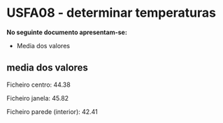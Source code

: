 # USFA08 - determinar temperaturas

**No seguinte documento apresentam-se:**
* Media dos valores

## media dos valores

Ficheiro centro: 44.38

Ficheiro janela: 45.82

Ficheiro parede (interior): 42.41

